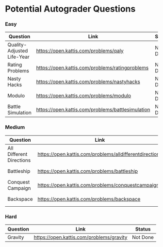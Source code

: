 # Potential Autograder Questions

### Easy
|Question|Link|Status|
|---|---|---|
|Quality-Adjusted Life-Year| https://open.kattis.com/problems/qaly|Not Done|
|Rating Problems| https://open.kattis.com/problems/ratingproblems|Not Done|
|Nasty Hacks| https://open.kattis.com/problems/nastyhacks|Not Done|
|Modulo| https://open.kattis.com/problems/modulo|Not Done|
|Battle Simulation|https://open.kattis.com/problems/battlesimulation|Not Done|

### Medium
|Question|Link|Status|
|---|---|---|
|All Different Directions| https://open.kattis.com/problems/alldifferentdirections|Not Done|
|Battleship| https://open.kattis.com/problems/battleship|Not Done|
|Conquest Campaign|https://open.kattis.com/problems/conquestcampaign|Not Done|
|Backspace| https://open.kattis.com/problems/backspace|Not Done|

### Hard
|Question|Link|Status|
|---|---|---|
|Gravity|https://open.kattis.com/problems/gravity|Not Done|

